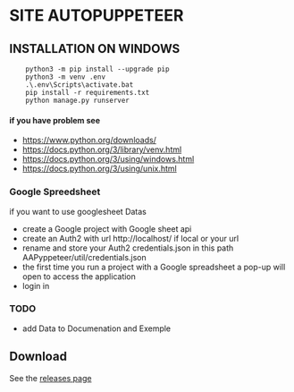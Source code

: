 # SITE AUTOPUPPETEER

## INSTALLATION ON WINDOWS

```
    python3 -m pip install --upgrade pip
    python3 -m venv .env
    .\.env\Scripts\activate.bat
    pip install -r requirements.txt
    python manage.py runserver
```


#### if you have problem see
- https://www.python.org/downloads/
- https://docs.python.org/3/library/venv.html
- https://docs.python.org/3/using/windows.html
- https://docs.python.org/3/using/unix.html


### Google Spreedsheet
if you want to use googlesheet Datas
- create a Google project with Google sheet api
- create an Auth2 with url http://localhost/ if local or your url
- rename and store your Auth2 credentials.json  in this path AAPyppeteer/util/credentials.json
- the first time you run a project with a Google spreadsheet a pop-up will open to access the application
- login in 


### TODO
- add Data to  Documenation  and Exemple

## Download
See the [releases page](https://github.com/gquesnot/Site_AutoPyppeteer/releases) 
